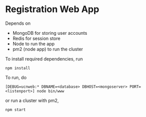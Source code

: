 Registration Web App
====================

Depends on

* MongoDB for storing user accounts
* Redis for session store
* Node to run the app
* pm2 (node app) to run the cluster

To install required dependencies, run

    npm install

To run, do

    [DEBUG=ucnweb:* DBNAME=<database> DBHOST=<mongoserver> PORT=<listenport>] node bin/www

or run a cluster with pm2, 

    npm start